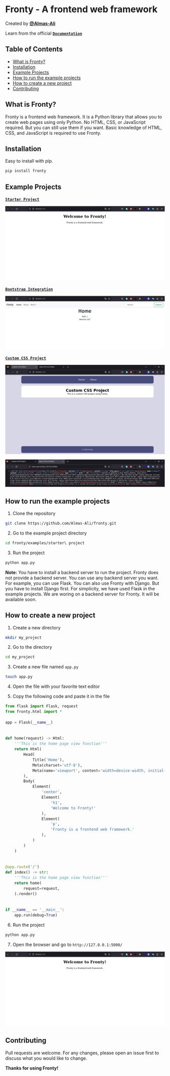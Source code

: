 # Fronty - A frontend web framework

Created by [**@Almas-Ali**](https://github.com/Almas-Ali)

Learn from the official [**`Documentation`**](https://almas-ali.github.io/fronty/)

## Table of Contents

- [What is Fronty?](#what-is-fronty)
- [Installation](#installation)
- [Example Projects](#example-projects)
- [How to run the example projects](#how-to-run-the-example-projects)
- [How to create a new project](#how-to-create-a-new-project)
- [Contributing](#contributing)

## What is Fronty?

Fronty is a frontend web framework. It is a Python library that allows you to create web pages using only Python. No HTML, CSS, or JavaScript required. But you can still use them if you want. Basic knowledge of HTML, CSS, and JavaScript is required to use Fronty.

## Installation

Easy to install with pip.

```bash
pip install fronty
```

## Example Projects

[**`Starter Project`**](https://github.com/Almas-Ali/fronty/tree/master/examples/starter%20project)

![Screenshort_1](https://raw.githubusercontent.com/Almas-Ali/fronty/master/examples/starter%20project/screenshot_1.png "Starter Project Screenshot 1")

[**`Bootstrap Integration`**](https://github.com/Almas-Ali/fronty/tree/master/examples/Bootstrap%20integration)

![Screenshort_1](https://raw.githubusercontent.com/Almas-Ali/fronty/master/examples/Bootstrap%20integration/screenshot_1.png "Bootstrap Integration Screenshot 1")

[**`Custom CSS Project`**](https://github.com/Almas-Ali/fronty/tree/master/examples/Custom%20CSS%20Project)

![Screenshort_1](https://raw.githubusercontent.com/Almas-Ali/fronty/master/examples/Custom%20CSS%20Project/screenshot_1.png "Custom CSS Project Screenshot 1")

![Screenshort_2](https://raw.githubusercontent.com/Almas-Ali/fronty/master/examples/Custom%20CSS%20Project/screenshot_2.png "Custom CSS Project Screenshot 2")

## How to run the example projects

1. Clone the repository

```bash
git clone https://github.com/Almas-Ali/fronty.git
```

2. Go to the example project directory

```bash
cd fronty/examples/starter\ project
```

3. Run the project

```bash
python app.py
```

**Note:** You have to install a backend server to run the project. Fronty does not provide a backend server. You can use any backend server you want. For example, you can use Flask. You can also use Fronty with Django. But you have to install Django first. For simplicity, we have used Flask in the example projects. We are woring on a backend server for Fronty. It will be available soon.

## How to create a new project

1. Create a new directory

```bash
mkdir my_project
```

2. Go to the directory

```bash
cd my_project
```

3. Create a new file named `app.py`

```bash
touch app.py
```

4. Open the file with your favorite text editor

5. Copy the following code and paste it in the file

```python
from flask import Flask, request
from fronty.html import *

app = Flask(__name__)


def home(request) -> Html:
    '''This is the home page view function'''
    return Html(
        Head(
            Title('Home'),
            Meta(charset='utf-8'),
            Meta(name='viewport', content='width=device-width, initial-scale=1'),
        ),
        Body(
            Element(
                'center',
                Element(
                    'h1',
                    'Welcome to Fronty!'
                ),
                Element(
                    'p',
                    'Fronty is a frontend web framework.'
                ),
            )
        )
    )


@app.route('/')
def index() -> str:
    '''This is the home page view function'''
    return home(
        request=request,
    ).render()


if __name__ == '__main__':
    app.run(debug=True)
```

6. Run the project

```bash
python app.py
```

7. Open the browser and go to `http://127.0.0.1:5000/`

![Screenshort_1](https://raw.githubusercontent.com/Almas-Ali/fronty/master/examples/starter%20project/screenshot_1.png "Starter Project Screenshot 1")

## Contributing

Pull requests are welcome. For any changes, please open an issue first to discuss what you would like to change.

**Thanks for using Fronty!**
